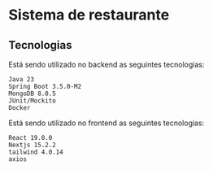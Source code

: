 
# Sistema de restaurante

## Tecnologias

Está sendo utilizado no backend as seguintes tecnologias:

```
Java 23
Spring Boot 3.5.0-M2
MongoDB 8.0.5
JUnit/Mockito
Docker
```

Está sendo utilizado no frontend as seguintes tecnologias:

```
React 19.0.0
Nextjs 15.2.2
tailwind 4.0.14
axios
```


